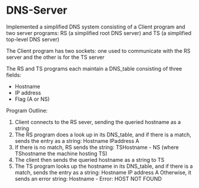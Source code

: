 # DNS-Server

Implemented a simplified DNS system consisting of a Client program and two server programs: 
  RS (a simplified root DNS server) and TS (a simplified top-level DNS server)
  
The Client program has two sockets: one used to communicate with the RS server and the other is for the TS server
  
The RS and TS programs each maintain a DNS_table consisting of three fields:
 - Hostname
 - IP address
 - Flag (A or NS)

Program Outline: 
1. Client connects to the RS sever, sending the queried hostname as a string
2. The RS program does a look up in its DNS_table, and if there is a match, sends the entry as a string:
     Hostname IPaddress A
3. If there is no match, RS sends the string: TSHostname - NS
  (where TShostname the machine hosting TS)
4. The client then sends the queried hostname as a string to TS
5. The TS program looks up the hostname in its DNS_table, and if there is a match, sends the entry as a string: Hostname IP address A
  Otherwise, it sends an error string: Hostname - Error: HOST NOT FOUND
